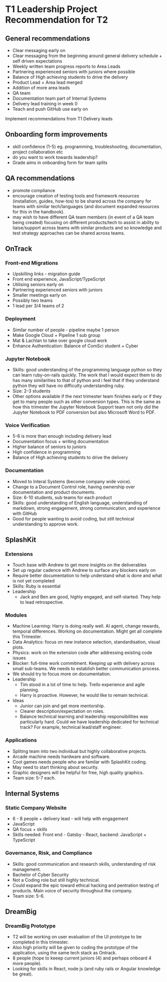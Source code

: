 # T1 Leadership Project Recommendation for T2

## General recommendations

- Clear messaging early on
- Clear messaging from the beginning around general delivery schedule + self driven expectations
- Weekly written team progress reports to Area Leads
- Partnering experienced seniors with juniors where possible
- Balance of High achieving students to drive the delivery
- Product Lead + Area lead merged
- Addition of more area leads
- QA team
- Documentation team part of Internal Systems
- Delivery lead training in week 0
- Teach and push GitHub use early on

Implement recommendations from T1 Delivery leads

## Onboarding form improvements

- skill confidence (1-5) eg. programming, troubleshooting, documentation, project collaboration etc
- do you want to work towards leadership?
- Grade aims in onboarding form for team splits

## QA recommendations

- promote compliance
- encourage creation of testing tools and framework resources (installation, guides, how-tos) to be
  shared across the company for teams with similar tech/languages (and document expanded resources
  for this in the handbook).
- may wish to have different QA team members (in event of a QA team being created) focusing on
  different products/tech to assist in ability to liaise/support across teams with similar products
  and so knowledge and test strategy approaches can be shared across teams.

## OnTrack

### Front-end Migrations

- Upskilling links - migration guide
- Front end experience, JavaScript/TypeScript
- Utilising seniors early on
- Partnering experienced seniors with juniors
- Smaller meetings early on
- Possibly two teams
- 1 lead per 3/4 teams of 2

### Deployment

- Similar number of people - pipeline maybe 1 person
- Make Google Cloud + Pipeline 1 sub group
- Mat & Lachlan to take over google cloud work
- Enhance Authentication: Balance of ComSci student + Cyber

### Jupyter Notebook

- Skills: good understanding of the programming language python so they can learn ruby-on-rails
  quickly. The work that I would expect them to do has many similarities to that of python and i
  feel that if they understand python they will have no difficulty understanding ruby.
- Size: 2-3 students
- Other options available if the next trimester team finishes early or if they get to many people
  such as other conversion types. This is the same as how this trimester the Jupyter Notebook
  Support team not only did the Jupyter Notebook to PDF conversion but also Microsoft Word to PDF.

### Voice Verification

- 5-6 is more than enough including delivery lead
- Documentation focus + writing documentation
- Higher balance of seniors to juniors
- High confidence in programming
- Balance of High achieving students to drive the delivery

### Documentation

- Moved to Interal Systems (become company wide voice).
- Change to a Document Control role, having ownership over documentation and product documents.
- Size: 6-10 students, sub teams for each product
- Skills: good understanding of English language, understanding of markdown, strong engagement,
  strong communication, and experience with GitHub
- Good for people wanting to avoid coding, but still technical understanding to approve work.

## SplashKit

### Extensions

- Touch base with Andrew to get more insights on the deliverables
- Set up regular cadence with Andrew to surface any blockers early on
- Require better documentation to help understand what is done and what is not yet completed
- Skills: Ruby is essential
- Leadership
  - Jack and Ben are good, highly engaged, and self-started. They help to lead retrospective.

### Modules

- Machine Learning: Harry is doing really well. AI agent, change rewards, temporal differences.
  Working on documentation. Might get all complete this Trimester.
- Data Analytics: focus on new instance selection, standardisation, visual plots.
- Physics: work on the extension code after addressing existing code issues
- Blocker: full-time work commitment. Keeping up with delivery across small sub-teams. We needs to
  establish better communication process.
- We should try to focus more on documentation.
- Leadership
  - Tim stood in a lot of time to help. Trello experience and agile planning.
  - Harry is proactive. However, he would like to remain technical.
- Ideas
  - Junior can join and get more mentorship.
  - Clearer description/expectation on roles.
  - Balance technical learning and leadership responsibilities was particularly hard. Could we have
    leadership dedicated for technical track? For example, technical lead/staff engineer.

### Applications

- Spliting team into two individual but highly collaborative projects.
- Arcade machine needs hardware and software.
- Cool games needs people who are familar with SplashKit coding.
- May need to start thinking about security.
- Graphic designers will be helpful for free, high quality graphics.
- Team size: 5-7 each.

## Internal Systems

### Static Company Website

- 6 - 8 people + delivery lead - will help with engagement
- JavaScript
- QA focus + skills
- Skills needed: Front end - Gatsby - React, backend: JavaScript + TypeScript

### Governance, Risk, and Compliance

- Skills: good communication and research skills, understanding of risk management.
- Bachelor of Cyber Security
- Not a Coding role but still highly technical.
- Could expand the epic toward ethical hacking and pentration testing of products. Main voice of
  security throughout the company.
- Team size: 5-6.

## DreamBig

### DreamBig Prototype

- T2 will be working on user evaluation of the UI prototype to be completed in this trimester.
- Also high priority will be given to coding the prototype of the application, using the same tech
  stack as Ontrack.
- 8 people (hope to keeep current juniors (4) and perhaps onboard 4 more people).
- Looking for skills in React, node js (and ruby rails or Angular knowledge be great).

